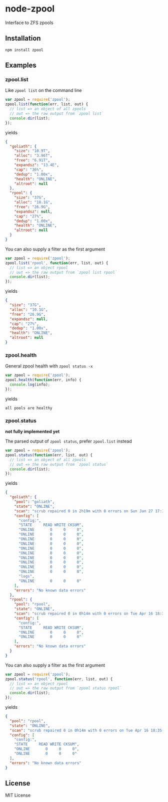 node-zpool
==========

Interface to ZFS zpools

Installation
------------

    npm install zpool

Examples
--------

### zpool.list

Like `zpool list` on the command line

``` js
var zpool = require('zpool');
zpool.list(function(err, list, out) {
  // list => an object of all zpools
  // out => the raw output from `zpool list`
  console.dir(list);
});
```

yields

``` json
{
  "goliath": {
    "size": "10.9T",
    "alloc": "3.96T",
    "free": "6.91T",
    "expandsz": "13.4E",
    "cap": "36%",
    "dedup": "1.00x",
    "health": "ONLINE",
    "altroot": null
  },
  "rpool": {
    "size": "37G",
    "alloc": "10.1G",
    "free": "26.9G",
    "expandsz": null,
    "cap": "27%",
    "dedup": "1.00x",
    "health": "ONLINE",
    "altroot": null
  }
}
```

You can also supply a filter as the first argument

``` js
var zpool = require('zpool');
zpool.list('rpool', function(err, list, out) {
  // list => an object rpool
  // out => the raw output from `zpool list rpool`
  console.dir(list);
});
```

yields

``` json
{
  "size": "37G",
  "alloc": "10.1G",
  "free": "26.9G",
  "expandsz": null,
  "cap": "27%",
  "dedup": "1.00x",
  "health": "ONLINE",
  "altroot": null
}
```

### zpool.health

General zpool health with `zpool status -x`

``` js
var zpool = require('zpool');
zpool.health(function(err, info) {
  console.log(info);
});
```

yields

```
all pools are healthy
```

### zpool.status

**not fully implemented yet**

The parsed output of `zpool status`, prefer `zpool.list` instead

``` js
var zpool = require('zpool');
zpool.status(function(err, list, out) {
  // list => an object of all zpools
  // out => the raw output from `zpool status`
  console.dir(list);
});
```

yields

``` json
{
  "goliath": {
    "pool": "goliath",
    "state": "ONLINE",
    "scan": "scrub repaired 0 in 2h19m with 0 errors on Sun Jan 27 17:19:07 2013",
    "config": [
      "config:",
      "STATE     READ WRITE CKSUM",
      "ONLINE       0     0     0",
      "ONLINE       0     0     0",
      "ONLINE       0     0     0",
      "ONLINE       0     0     0",
      "ONLINE       0     0     0",
      "ONLINE       0     0     0",
      "ONLINE       0     0     0",
      "ONLINE       0     0     0",
      "ONLINE       0     0     0",
      "ONLINE       0     0     0",
      "logs",
      "ONLINE       0     0     0"
    ],
    "errors": "No known data errors"
  },
  "rpool": {
    "pool": "rpool",
    "state": "ONLINE",
    "scan": "scrub repaired 0 in 0h14m with 0 errors on Tue Apr 16 18:35:09 2013",
    "config": [
      "config:",
      "STATE     READ WRITE CKSUM",
      "ONLINE       0     0     0",
      "ONLINE       0     0     0"
    ],
    "errors": "No known data errors"
  }
}
```

You can also supply a filter as the first argument

``` js
var zpool = require('zpool');
zpool.status('rpool', function(err, list, out) {
  // list => an object rpool
  // out => the raw output from `zpool status rpool`
  console.dir(list);
});
```

yields

``` json
{
  "pool": "rpool",
  "state": "ONLINE",
  "scan": "scrub repaired 0 in 0h14m with 0 errors on Tue Apr 16 18:35:09 2013",
  "config": [
    "config:",
    "STATE     READ WRITE CKSUM",
    "ONLINE       0     0     0",
    "ONLINE       0     0     0"
  ],
  "errors": "No known data errors"
}
```

License
-------

MIT License
